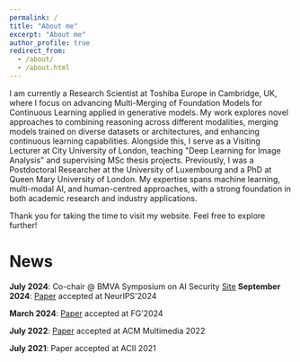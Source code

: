 ```yaml
---
permalink: /
title: "About me"
excerpt: "About me"
author_profile: true
redirect_from: 
  - /about/
  - /about.html
---
```


 I am currently a Research Scientist at Toshiba Europe in Cambridge, UK, where I focus on advancing Multi-Merging of Foundation Models for Continuous Learning applied in generative models. My work explores novel approaches to combining reasoning across different modalities, merging models trained on diverse datasets or architectures, and enhancing continuous learning capabilities. Alongside this, I serve as a Visiting Lecturer at City University of London, teaching "Deep Learning for Image Analysis" and supervising MSc thesis projects. Previously, I was a Postdoctoral Researcher at the University of Luxembourg and a PhD at Queen Mary University of London. My expertise spans machine learning, multi-modal AI, and human-centred approaches, with a strong foundation in both academic research and industry applications.

Thank you for taking the time to visit my website. Feel free to explore further!

News
======
**July 2024**: Co-chair @ BMVA Symposium on AI Security [Site](https://www.bmva.org/meetings/25-07-16-AISecurity.html) 
**September 2024**: [Paper]([https://arxiv.org/abs/](https://nickyfot.github.io/hitchhickersguide.github.io/)) accepted at NeurIPS'2024

**March 2024**: [Paper](https://arxiv.org/abs/2310.16640) accepted at FG'2024

**July 2022**: [Paper](https://dl.acm.org/doi/10.1145/3503161.3548373) accepted at ACM Multimedia 2022

**July 2021**: Paper accepted at ACII 2021
